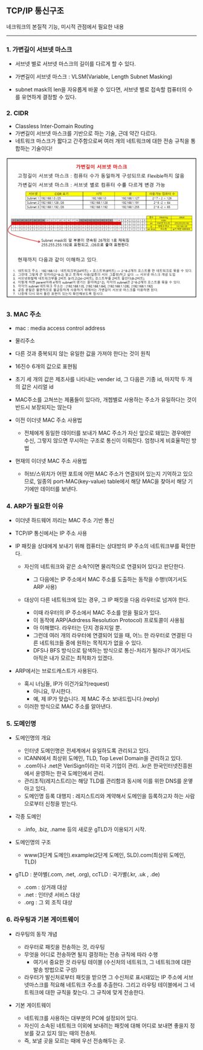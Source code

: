 ## TCP/IP 통신구조

네크워크의 본질적 기능, 미시적 관점에서 필요한 내용

---
### 1. 가변길이 서브넷 마스크

* 서브넷 별로 서브넷 마스크의 길이를 다르게 할 수 있다.
* 가변길이 서브넷 마스크 : VLSM(Variable, Length Subnet Masking)

* subnet mask의 len을 자유롭게 바꿀 수 있다면, 서브넷 별로 접속할 컴퓨터의 수를 유연하게 결정할 수 있다. 

### 2. CIDR

* Classless Inter-Domain Routing
* 가변길이 서브넷 마스크를 기반으로 하는 기술, 근데 약간 다르다.
* 네트워크 마스크가 짧다고 간주함으로써 여러 개의 네트워크에 대한 전송 규칙을 통합하는 기술이다!

![image](./source/vlsm.JPG)


### 3. MAC 주소 

* mac : media access control address
* 물리주소
* 다른 것과 중복되지 않는 유일한 값을 가져야 한다는 것이 원칙
* 16진수 6개의 값으로 표현됨
* 초기 세 개의 값은 제조사를 나타내는 vender id, 그 다음은 기종 id, 마지막 두 개의 값은 시리얼 id
* MAC주소를 고쳐쓰는 제품들이 있다라, 개쳅별로 사용하는 주소가 유일하다는 것이 반드시 보장되지는 않는다

* 이전 이더넷 MAC 주소 사용법
    * 전체에게 동일한 데이터를 보내가 MAC 주소가 자신 앞으로 돼있는 경우에만 수신, 그렇지 않으면 무시하는 구조로 통신이 이뤄진다. 엄청나게 비효율적인 방법

* 현재의 이더넷 MAC 주소 사용법
    * 허브/스위치가 어떤 포트에 어떤 MAC 주소가 연결되어 있는지 기억하고 있으므로, 일종의 port-MAC(key-value) table에서 해당 MAC을 찾아서 해당 기기에만 데이터를 보낸다. 


### 4. ARP가 필요한 이유

* 이더넷 하드웨어 끼리는 MAC 주소 기반 통신
* TCP/IP 통신에서는 IP 주소 사용 
* IP 패킷을 상대에게 보내기 위해 컴퓨터는 상대방의 IP 주소의 네트워크부를 확인한다.

    * 자신의 네트워크와 같은 소속?이면 물리적으로 연결되어 있다고 판단한다. 
        * 그 다음에는 IP 주소에서 MAC 주소를 도출하는 동작을 수행!(여기서도 ARP 사용)

    * 대상이 다른 네트워크에 있는 경우, 그 IP 패킷을 다음 라우터로 넘겨야 한다. 
        * 이때 라우터의 IP 주소에서 MAC 주소를 얻을 필요가 있다. 
        * 이 동작에 ARP(Adrdress Resolution Protocol) 프로토콜이 사용됨
        * 아 이해했다. 라우터는 단지 경유지일 뿐.
        * 그런데 여러 개의 라우터에 연결되어 있을 때, 어느 한 라우터로 연결된 다른 네트워크들 중에 원하는 목적지가 없을 수 있다.
        * DFS나 BFS 방식으로 탐색하는 방식으로 통신-처리가 될라나? 여기서도 아직은 내가 모르는 최적화가 있겠다. 


* ARP에서는 브로드캐스트가 사용된다. 
    * 혹시 너님들, IP가 이건가요?(request)
        * 아니요, 무시한다.
        * 예, 제 IP가 맞습니다. 제 MAC 주소 보내드립니다.(reply)
    * 이러한 방식으로 MAC 주소를 알아낸다.

### 5. 도메인명

* 도메인명의 개요
    * 인터넷 도메인명은 전세계에서 유일하도록 관리되고 있다.
    * ICANN에서 최상위 도메인, TLD, Top Level Domain을 관리하고 있다.
    * .com이나 .net은 VeriSign이라는 미국 기업이 관리. .kr은 한국인터넷진흥원에서 윤영하는 한국 도메인에서 관리.
    * 관리조직(레지스트리)는 해당 TLD를 관리함과 동시에 이를 위한 DNS를 운옇아고 있다. 
    * 도메인명 등록 대행지 : 레지스트리와 계약해서 도메인을 등록하고자 하는 사람으로부터 신청을 받는다. 
    
* 각종 도메인 
    * .info, .biz, .name 등의 새로운 gTLD가 이용되기 시작. 

* 도메인명의 구조
    * www(3단계 도메인).example(2단계 도메인, SLD).com(최상위 도메인, TLD)

* gTLD : 분야별(.com, .net, .org), ccTLD : 국가별(.kr, .uk , .de)
    * .com : 상거래 대상 
    * .net : 인터넷 서비스 대상
    * .org : 그 외 조직 대상

### 6. 라우팅과 기본 게이트웨이

* 라우팅의 동작 개념
    * 라우터로 패킷을 전송하는 것, 라우팅
    * 무엇을 어디로 전송하면 될지 결정하는 전송 규칙에 따라 수행
        * 여기서 중요한 것 라우팅 테이블 (수신처의 네트워크, 그 네트워크에 대한 발송 방법으로 구성)
    * 라우터가 발신처로부터 패킷을 받으면 그 수신처로 표시돼있는 IP 주소에 서브넷마스크를 적요해 네트워크 주소를 추출한다. 그리고 라우팅 테이블에서 그 네트워크에 대한 규칙을 찾는다. 그 규칙에 맞게 전송한다. 

* 기본 게이트웨이
    * 네트워크를 사용하는 대부분의 PC에 설정되어 있다.
    * 자신이 소속된 네트워크 이외에 보내려는 패킷에 대해 어디로 보내면 좋을지 정보를 갖고 있지 않는 때의 전송처.
    * 즉, 보낼 곳을 모르는 때에 우선 전송해두는 곳.

